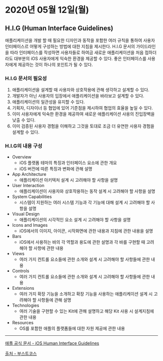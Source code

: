 # 2020년 05월 12일(월)

## H.I.G (Human Interface Guidelines)

애플리케이션을 개발 할 때 필요한 디자인과 동작을 포함한 여러 규칙을 통하여 사용자 인터페이스르 어떻게 구성하는 방법에 대한 지침을 제시한다. H.I.G 문서의 가이드라인을 따라 인터페이스를 작성하면 사용자들로 하여금 새로운 애플리케이션을 처음 접하더라도 대부분의 iOS 사용자에게 익숙한 환경을 제공할 수 있다. 좋은 인터페이스를 사용자에게 제공하는 것이 하나의 포인트가 될 수 있다.

### H.I.G 문서의 필요성

1. 애플리케이션을 설계할 때 사용자와 상호작용에 관해 생각하고 설계할 수 있다.
2. 개발자가 아닌 사용자의 입장에서 애플리케이션을 바라보고 설계할 수 있다.
3. 애플리케이션의 일관성을 유지할 수 있다.
4. 기획자, 디자이너 등 협업에 있어 기준점을 제시하여 협업의 효율을 높일 수 있다.
5. 이미 사용자에게 익숙한 환경을 제공하여 새로운 애플리케이션 사용의 진입장벽을 낮출 수 있다.
6. 이미 검증된 사용자 경험을 이해하고 그것을 토대로 조금 더 유연한 사용자 경험을 설계할 수 있다.

### H.I.G의 내용 구성

- Overview
  - iOS 플랫폼 테마의 특징과 인터페이스 요소에 관한 개요
  - iOS 버전에 따른 특징과 변화에 관해 설명
- App Architecture
  - 애플리케이션 아키텍처 설계 시 고려해야 할 사항을 설명
- User Interaction
  - 애플리케이션이 사용자와 상호작용하는 동작 설계 시 고려해야 할 사항을 설명
- System Capabilities
  - 시스템이 지원하는 여러 시스템 기능과 각 기능에 대해 설계 시 고려해야 할 사항을 설명
- Visual Design
  - 애플리케이션의 시각적인 요소 설계 시 고려해야 할 사항을 설명
- Icons and Images
  - iOS에서의 이미지, 아이콘, 시작화면에 관한 내용과 지침에 관한 내용을 설명
- Bars
  - iOS에서 사용하는 바의 각 역할과 용도에 관한 설명과 각 바를 구현할 때 고려해야 할 사항에 관한 내용
- Views
  - 여러 가지 컨트롤 요소들에 관한 소개와 설계 시 고려해야 할 사항들에 관한 내용
- Controls
  - 여러 가지 컨트롤 요소들에 관한 소개와 설계 시 고려해야 할 사항들에 관한 내용
- Extensions
  - 여러 가지 확장 기능을 소개하고 확장 기능을 사용하는 애플리케이션 설계 시 고려해야 할 사항들에 관해 설명
- Technologies
  - 여러 기술을 구현할 수 있는 Kit에 관해 설명하고 해당 Kit 사용 시 설계지침에 관한 내용
- Resources
  - OS를 포함한 애플의 플랫폼들에 대한 자원 제공에 관한 내용

***

[애플 공식 문서 - iOS Human Interface Guidelines](https://developer.apple.com/ios/human-interface-guidelines/overview/themes/)

[출처 - 부스트코스](https://www.edwith.org/boostcourse-ios/lecture/17991/)

